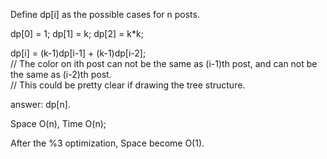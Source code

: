 
Define dp[i] as the possible cases for n posts.

dp[0] = 1;
dp[1] = k;
dp[2] = k*k;

dp[i] = (k-1)dp[i-1] + (k-1)dp[i-2];   
// The color on ith post can not be the same as (i-1)th post, and can not be the same as (i-2)th post.   
// This could be pretty clear if drawing the tree structure. 

answer:  dp[n].  

Space O(n), Time O(n);  

After the %3 optimization, Space become O(1).  

